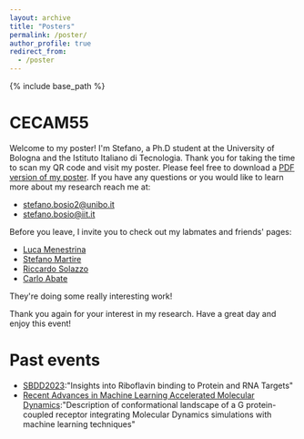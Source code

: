```yaml
---
layout: archive
title: "Posters"
permalink: /poster/
author_profile: true
redirect_from:
  - /poster
---
```


{% include base_path %}

# CECAM55

Welcome to my poster! I'm Stefano, a Ph.D student at the University of Bologna and the Istituto Italiano di Tecnologia. Thank you for taking the time to scan my QR code and visit my poster.
Please feel free to download a [PDF version of my poster](https://stefano-bosio.github.io/files/Poster_SBDD_2023.pdf). 
If you have any questions or you would like to learn more about my research reach me at:

* stefano.bosio2@unibo.it
* stefano.bosio@iit.it 

Before you leave, I invite you to check out my labmates and friends' pages: 

* [Luca Menestrina](https://www.linkedin.com/in/lucamenestrina/?locale=en_US)
* [Stefano Martire](https://www.stefanomartire.it/)
* [Riccardo Solazzo](https://www.linkedin.com/in/riccardo-solazzo-8a38081a9/?originalSubdomain=it)
* [Carlo Abate](https://www.linkedin.com/in/carloabate/?originalSubdomain=it)

They're doing some really interesting work!

Thank you again for your interest in my research. Have a great day and enjoy this event!

# Past events

* [SBDD2023](https://stefano-bosio.github.io/files/Poster_SBDD_2023.pdf):"Insights into Riboflavin binding to Protein and RNA Targets"
* [Recent Advances in Machine Learning Accelerated Molecular Dynamics](C:\Users\stefa\Documents\Test_plu\stefano-bosio.github.io\files\CECAM2022.pdf):"Description of conformational landscape of a G protein-coupled receptor integrating Molecular Dynamics simulations with machine learning techniques"
  